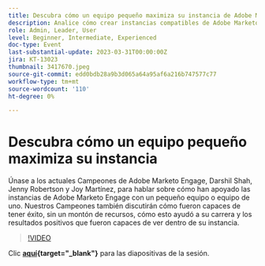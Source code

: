 ```yaml
---
title: Descubra cómo un equipo pequeño maximiza su instancia de Adobe Marketo Engage
description: Analice cómo crear instancias compatibles de Adobe Marketo Engage con un equipo pequeño o con un equipo de uno.
role: Admin, Leader, User
level: Beginner, Intermediate, Experienced
doc-type: Event
last-substantial-update: 2023-03-31T00:00:00Z
jira: KT-13023
thumbnail: 3417670.jpeg
source-git-commit: edd0bdb28a9b3d065a64a95af6a216b747577c77
workflow-type: tm+mt
source-wordcount: '110'
ht-degree: 0%

---
```


# Descubra cómo un equipo pequeño maximiza su instancia

Únase a los actuales Campeones de Adobe Marketo Engage, Darshil Shah, Jenny Robertson y Joy Martínez, para hablar sobre cómo han apoyado las instancias de Adobe Marketo Engage con un pequeño equipo o equipo de uno. Nuestros Campeones también discutirán cómo fueron capaces de tener éxito, sin un montón de recursos, cómo esto ayudó a su carrera y los resultados positivos que fueron capaces de ver dentro de su instancia.

>[!VIDEO](https://video.tv.adobe.com/v/3417670/?quality=12&learn=on)

Clic **[aquí](assets/small-team-instance.pdf){target="_blank"}** para las diapositivas de la sesión.
